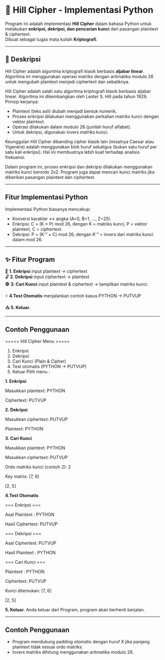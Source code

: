 # 🔐 Hill Cipher - Implementasi Python

Program ini adalah implementasi **Hill Cipher** dalam bahasa Python untuk melakukan **enkripsi, dekripsi, dan pencarian kunci** dari pasangan plaintext & ciphertext.  
Dibuat sebagai tugas mata kuliah **Kriptografi**.

---

## 📌 Deskripsi
Hill Cipher adalah algoritma kriptografi klasik berbasis **aljabar linear**. Algoritma ini menggunakan operasi matriks dengan aritmatika modulo 26 untuk mengubah plaintext menjadi ciphertext dan sebaliknya.  

Hill Cipher adalah salah satu algoritma kriptografi klasik berbasis aljabar linear. Algoritma ini dikembangkan oleh Lester S. Hill pada tahun 1929.
Prinsip kerjanya:
- Plaintext (teks asli) diubah menjadi bentuk numerik.
- Proses enkripsi dilakukan menggunakan perkalian matriks kunci dengan vektor plaintext.
- Operasi dilakukan dalam modulo 26 (jumlah huruf alfabet).
- Untuk dekripsi, digunakan invers matriks kunci.

Keunggulan Hill Cipher dibanding cipher klasik lain (misalnya Caesar atau Vigenère) adalah menggunakan blok huruf sekaligus (bukan satu huruf per satu kali enkripsi). Hal ini membuatnya lebih kuat terhadap analisis frekuensi.

Dalam program ini, proses enkripsi dan dekripsi dilakukan menggunakan matriks kunci berordo 2x2. Program juga dapat mencari kunci matriks jika diberikan pasangan plaintext dan ciphertext.

---
## Fitur Implementasi Python

Implementasi Python biasanya mencakup:
- Konversi karakter ↔ angka (A=0, B=1, ..., Z=25).
- Enkripsi: C = (K × P) mod 26, dengan K = matriks kunci, P = vektor plaintext, C = ciphertext.
- Dekripsi: P = (K⁻¹ × C) mod 26, dengan K⁻¹ = invers dari matriks kunci dalam mod 26.

---

## ✨ Fitur Program
🔑 **1. Enkripsi** input plaintext → ciphertext  
🔓 **2. Dekripsi** input ciphertext → plaintext  
🕵️ **3. Cari Kunci** input plaintext & ciphertext → tampilkan matriks kunci.

⚡ **4.Test Otomatis** menjalankan contoh kasus PYTHON  → PUTVUP

📤 **5. Keluar.**

---
## Contoh Penggunaan
===== Hill Cipher Menu =====
1. Enkripsi
2. Dekripsi
3. Cari Kunci (Plain & Cipher)
4. Test otomatis (PYTHON -> PUTVUP)
0. Keluar
Pilih menu :

**1. Enkripsi** 

Masukkan plaintext: PYTHON

Ciphertext: PUTVUP


**2. Dekripsi** 

Masukkan ciphertext: PUTVUP

Plaintext: PYTHON


**3. Cari Kunci** 

Masukkan plaintext: PYTHON

Masukkan ciphertext: PUTVUP 

Ordo matriks kunci (contoh 2): 2

Key matrix:
[7, 6]

[2, 5]


**4.Test Otomatis** 

=== Enkripsi ===

Asal Plaintext : PYTHON

Hasil Ciphertext: PUTVUP


=== Dekripsi ===

Asal Ciphertext: PUTVUP

Hasil Plaintext : PYTHON

=== Cari Kunci ===

Plaintext : PYTHON

Ciphertext: PUTVUP

Kunci ditemukan:
[7, 6]

[2, 5]

**5. Keluar.**
Anda keluar dari Program, program akan berhenti berjalan.

---
## Contoh Penggunaan
- Program mendukung padding otomatis dengan huruf X jika panjang plaintext tidak sesuai ordo matriks.
- Invers matriks dihitung menggunakan aritmatika modulo 26.







